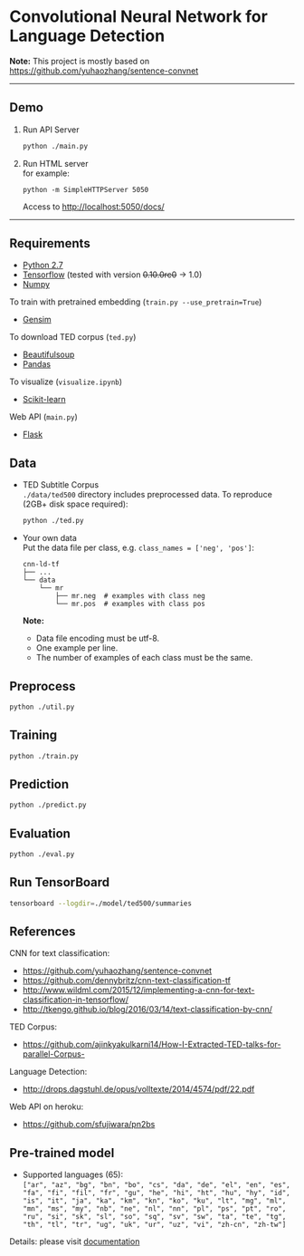 # Convolutional Neural Network for Language Detection

**Note:** This project is mostly based on https://github.com/yuhaozhang/sentence-convnet

---

## Demo

1. Run API Server

    ```sh
    python ./main.py
    ```

2. Run HTML server  
    for example:
    ```
    python -m SimpleHTTPServer 5050
    ```
    Access to [http://localhost:5050/docs/](http://localhost:5050/docs/)
    
---


## Requirements

- [Python 2.7](https://www.python.org/)
- [Tensorflow](https://www.tensorflow.org/) (tested with version <strike>0.10.0rc0</strike> -> 1.0)
- [Numpy](http://www.numpy.org/)

To train with pretrained embedding (`train.py --use_pretrain=True`)

- [Gensim]()

To download TED corpus (`ted.py`)

- [Beautifulsoup](https://www.crummy.com/software/BeautifulSoup/bs4/doc/)
- [Pandas](http://pandas.pydata.org/)

To visualize (`visualize.ipynb`)

- [Scikit-learn]()

Web API (`main.py`)

- [Flask](http://flask.pocoo.org/)


## Data
+ TED Subtitle Corpus  
    `./data/ted500` directory includes preprocessed data.
    To reproduce (2GB+ disk space required):
    ```sh
    python ./ted.py
    ```
    
+ Your own data  
    Put the data file per class, e.g. `class_names = ['neg', 'pos']`:
    ```
    cnn-ld-tf
    ├── ...
    └── data
        └── mr
            ├── mr.neg  # examples with class neg
            └── mr.pos  # examples with class pos
    ```    

    **Note:**
    
    + Data file encoding must be utf-8.
    + One example per line.
    + The number of examples of each class must be the same.

## Preprocess

```sh
python ./util.py
```

## Training

```sh
python ./train.py
```

## Prediction

```sh
python ./predict.py
```

## Evaluation

```sh
python ./eval.py
```

## Run TensorBoard

```sh
tensorboard --logdir=./model/ted500/summaries
```


## References

CNN for text classification:

* https://github.com/yuhaozhang/sentence-convnet
* https://github.com/dennybritz/cnn-text-classification-tf
* http://www.wildml.com/2015/12/implementing-a-cnn-for-text-classification-in-tensorflow/
* http://tkengo.github.io/blog/2016/03/14/text-classification-by-cnn/

TED Corpus:

* https://github.com/ajinkyakulkarni14/How-I-Extracted-TED-talks-for-parallel-Corpus-

Language Detection:

* http://drops.dagstuhl.de/opus/volltexte/2014/4574/pdf/22.pdf

Web API on heroku:

* https://github.com/sfujiwara/pn2bs


## Pre-trained model
     
* Supported languages (65):  
   `["ar", "az", "bg", "bn", "bo", "cs", "da", "de", "el", "en", "es",
     "fa", "fi", "fil", "fr", "gu", "he", "hi", "ht", "hu", "hy", "id",
     "is", "it", "ja", "ka", "km", "kn", "ko", "ku", "lt", "mg", "ml",
     "mn", "ms", "my", "nb", "ne", "nl", "nn", "pl", "ps", "pt", "ro",
     "ru", "si", "sk", "sl", "so", "sq", "sv", "sw", "ta", "te", "tg",
     "th", "tl", "tr", "ug", "uk", "ur", "uz", "vi", "zh-cn", "zh-tw"]` 
 
Details: please visit [documentation](https://may-.github.io/cnn-ld-tf/stat.html)
    
